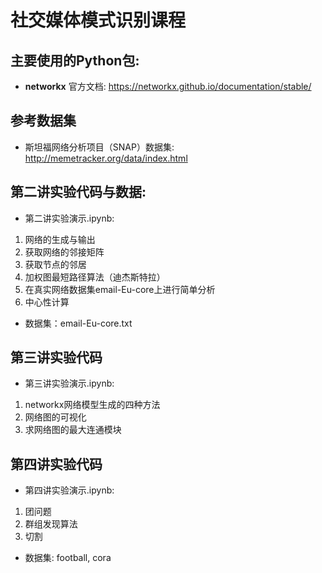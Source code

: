 # 社交媒体模式识别课程
## 主要使用的Python包:

- **networkx** 官方文档: https://networkx.github.io/documentation/stable/

## 参考数据集
- 斯坦福网络分析项目（SNAP）数据集: http://memetracker.org/data/index.html

## 第二讲实验代码与数据:
- 第二讲实验演示.ipynb:
1. 网络的生成与输出
2. 获取网络的邻接矩阵
3. 获取节点的邻居
4. 加权图最短路径算法（迪杰斯特拉）
5. 在真实网络数据集email-Eu-core上进行简单分析
6. 中心性计算

- 数据集：email-Eu-core.txt
## 第三讲实验代码
- 第三讲实验演示.ipynb:
1. networkx网络模型生成的四种方法
2. 网络图的可视化
3. 求网络图的最大连通模块
## 第四讲实验代码
- 第四讲实验演示.ipynb:
1. 团问题
2. 群组发现算法
3. 切割

- 数据集: football, cora